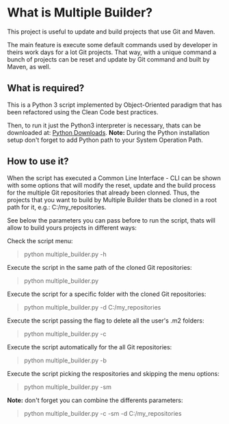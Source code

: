 # What is Multiple Builder?
This project is useful to update and build projects that use Git and Maven.

The main feature is execute some default commands used by developer in theirs work days for a lot Git projects. That way, with a unique command a bunch of projects can be reset and update by Git command and built by Maven, as well.

## What is required?
This is a Python 3 script implemented by Object-Oriented paradigm that has been refactored using the Clean Code best practices.

Then, to run it just the Python3 interpreter is necessary, thats can be downloaded at: [Python Downloads](https://www.python.org/downloads/). **Note:** During the Python installation setup don't forget to add Python path to your System Operation Path.

## How to use it?
When the script has executed a Common Line Interface - CLI can be shown with some options that will modify the reset, update and the build process for the multiple Git repositories that already been clonned.
Thus, the projects that you want to build by Multiple Builder thats be cloned in a root path for it, e.g.: C:/my_repositories.

See below the parameters you can pass before to run the script, thats will allow to build yours projects in different ways:

Check the script menu:
> python multiple_builder.py -h

Execute the script in the same path of the cloned Git repositories:
> python multiple_builder.py

Execute the script for a specific folder with the cloned Git repositories:
> python multiple_builder.py -d C:/my_repositories

Execute the script passing the flag to delete all the user's .m2 folders:
> python multiple_builder.py -c

Execute the script automatically for the all Git repositories:
> python multiple_builder.py -b

Execute the script picking the respositories and skipping the menu options:
> python multiple_builder.py -sm

**Note:** don't forget you can combine the differents parameters:
> python multiple_builder.py -c -sm -d C:/my_repositories

